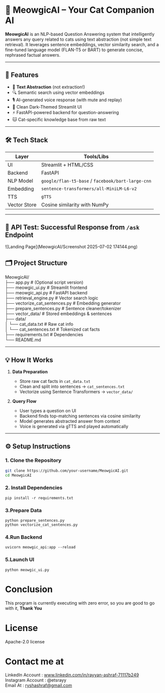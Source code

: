 # 🐾 MeowgicAI – Your Cat Companion AI

**MeowgicAI** is an NLP-based Question Answering system that intelligently answers any query related to cats using text abstraction (not simple text retrieval). It leverages sentence embeddings, vector similarity search, and a fine-tuned language model (FLAN-T5 or BART) to generate concise, rephrased factual answers.

---

## 🚀 Features

- 🧠 **Text Abstraction** (not extraction!)
- 🔍 Semantic search using vector embeddings
- 🎙️ AI-generated voice response (with mute and replay)
- 🌙 Clean Dark-Themed Streamlit UI
- ⚡ FastAPI-powered backend for question-answering
- 🐱 Cat-specific knowledge base from raw text

---

## 🛠️ Tech Stack

| Layer       | Tools/Libs                              |
|-------------|------------------------------------------|
| UI          | Streamlit + HTML/CSS                     |
| Backend     | FastAPI                                  |
| NLP Model   | `google/flan-t5-base` / `facebook/bart-large-cnn` |
| Embedding   | `sentence-transformers/all-MiniLM-L6-v2` |
| TTS         | `gTTS`                                   |
| Vector Store| Cosine similarity with NumPy             |

---

## 📡 API Test: Successful Response from `/ask` Endpoint

![Landing Page](MeowgicAI/Screenshot 2025-07-02 174144.png)

## 🗂️ Project Structure

MeowgicAI/<br>
├── app.py # (Optional script version)<br>
├── meowgic_ui.py # Streamlit frontend<br>
├── meowgic_api.py # FastAPI backend<br>
├── retrieval_engine.py # Vector search logic<br>
├── vectorize_cat_sentences.py # Embedding generator<br>
├── prepare_sentences.py # Sentence cleaner/tokenizer<br>
├── vector_data/ # Stored embeddings & sentences<br>
├── data/<br>
│ └── cat_data.txt # Raw cat info<br>
│ └── cat_sentences.txt # Tokenized cat facts<br>
├── requirements.txt # Dependencies<br>
└── README.md<br>


---

## 💡 How It Works

1. **Data Preparation**
   - Store raw cat facts in `cat_data.txt`
   - Clean and split into sentences → `cat_sentences.txt`
   - Vectorize using Sentence Transformers → `vector_data/`

2. **Query Flow**
   - User types a question on UI
   - Backend finds top-matching sentences via cosine similarity
   - Model generates abstracted answer from context
   - Voice is generated via gTTS and played automatically

---

## ⚙️ Setup Instructions

### 1. Clone the Repository
```bash
git clone https://github.com/your-username/MeowgicAI.git
cd MeowgicAI
```
### 2. Install Dependencies
```
pip install -r requirements.txt
```
### 3.Prepare Data
```
python prepare_sentences.py
python vectorize_cat_sentences.py
```
### 4.Run Backend
```
uvicorn meowgic_api:app --reload
```
### 5.Launch UI
```
python meowgic_ui.py
```

# Conclusion
This program is currently executing with zero error, so you are good to go with it, **Thank You**

# License
Apache-2.0 license

# Contact me at
LinkedIn Account : www.linkedin.com/in/rayyan-ashraf-71117b249<br />
Instagram Account : @etsrayy<br />
Email At : ryshashraf@gmail.com


